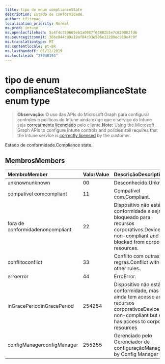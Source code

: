 ```yaml
---
title: tipo de enum complianceState
description: Estado de conformidade.
author: tfitzmac
localization_priority: Normal
ms.prod: intune
ms.openlocfilehash: 5a4f4c359665eb1a0087f64802b5e7c829002fd6
ms.sourcegitcommit: 36be044c89a19af84c93e586e22200ec919e4c9f
ms.translationtype: MT
ms.contentlocale: pt-BR
ms.lasthandoff: 01/12/2019
ms.locfileid: "27940194"
---
```

# <a name="compliancestate-enum-type"></a><span data-ttu-id="d59b6-103">tipo de enum complianceState</span><span class="sxs-lookup"><span data-stu-id="d59b6-103">complianceState enum type</span></span>

> <span data-ttu-id="d59b6-104">**Observação:** O uso das APIs do Microsoft Graph para configurar controles e políticas do Intune ainda exige que o serviço do Intune seja [corretamente licenciado](https://go.microsoft.com/fwlink/?linkid=839381) pelo cliente.</span><span class="sxs-lookup"><span data-stu-id="d59b6-104">**Note:** Using the Microsoft Graph APIs to configure Intune controls and policies still requires that the Intune service is [correctly licensed](https://go.microsoft.com/fwlink/?linkid=839381) by the customer.</span></span>

<span data-ttu-id="d59b6-105">Estado de conformidade.</span><span class="sxs-lookup"><span data-stu-id="d59b6-105">Compliance state.</span></span>
## <a name="members"></a><span data-ttu-id="d59b6-106">Membros</span><span class="sxs-lookup"><span data-stu-id="d59b6-106">Members</span></span>
|<span data-ttu-id="d59b6-107">Membro</span><span class="sxs-lookup"><span data-stu-id="d59b6-107">Member</span></span>|<span data-ttu-id="d59b6-108">Valor</span><span class="sxs-lookup"><span data-stu-id="d59b6-108">Value</span></span>|<span data-ttu-id="d59b6-109">Descrição</span><span class="sxs-lookup"><span data-stu-id="d59b6-109">Description</span></span>|
|:---|:---|:---|
|<span data-ttu-id="d59b6-110">unknown</span><span class="sxs-lookup"><span data-stu-id="d59b6-110">unknown</span></span>|<span data-ttu-id="d59b6-111">0</span><span class="sxs-lookup"><span data-stu-id="d59b6-111">0</span></span>|<span data-ttu-id="d59b6-112">Desconhecido.</span><span class="sxs-lookup"><span data-stu-id="d59b6-112">Unknown.</span></span>|
|<span data-ttu-id="d59b6-113">compatível com</span><span class="sxs-lookup"><span data-stu-id="d59b6-113">compliant</span></span>|<span data-ttu-id="d59b6-114">1</span><span class="sxs-lookup"><span data-stu-id="d59b6-114">1</span></span>|<span data-ttu-id="d59b6-115">Compatível com.</span><span class="sxs-lookup"><span data-stu-id="d59b6-115">Compliant.</span></span>|
|<span data-ttu-id="d59b6-116">fora de conformidade</span><span class="sxs-lookup"><span data-stu-id="d59b6-116">noncompliant</span></span>|<span data-ttu-id="d59b6-117">2</span><span class="sxs-lookup"><span data-stu-id="d59b6-117">2</span></span>|<span data-ttu-id="d59b6-118">Dispositivo não está em conformidade e seja bloqueado para recursos corporativos.</span><span class="sxs-lookup"><span data-stu-id="d59b6-118">Device is non-compliant and is blocked from corporate resources.</span></span>|
|<span data-ttu-id="d59b6-119">conflito</span><span class="sxs-lookup"><span data-stu-id="d59b6-119">conflict</span></span>|<span data-ttu-id="d59b6-120">3</span><span class="sxs-lookup"><span data-stu-id="d59b6-120">3</span></span>|<span data-ttu-id="d59b6-121">Conflito com outras regras.</span><span class="sxs-lookup"><span data-stu-id="d59b6-121">Conflict with other rules.</span></span>|
|<span data-ttu-id="d59b6-122">erro</span><span class="sxs-lookup"><span data-stu-id="d59b6-122">error</span></span>|<span data-ttu-id="d59b6-123">4</span><span class="sxs-lookup"><span data-stu-id="d59b6-123">4</span></span>|<span data-ttu-id="d59b6-124">Erro</span><span class="sxs-lookup"><span data-stu-id="d59b6-124">Error.</span></span>|
|<span data-ttu-id="d59b6-125">inGracePeriod</span><span class="sxs-lookup"><span data-stu-id="d59b6-125">inGracePeriod</span></span>|<span data-ttu-id="d59b6-126">254</span><span class="sxs-lookup"><span data-stu-id="d59b6-126">254</span></span>|<span data-ttu-id="d59b6-127">Dispositivo não está em conformidade, mas ainda tem acesso aos recursos corporativos</span><span class="sxs-lookup"><span data-stu-id="d59b6-127">Device is non-compliant but still has access to corporate resources</span></span>|
|<span data-ttu-id="d59b6-128">configManager</span><span class="sxs-lookup"><span data-stu-id="d59b6-128">configManager</span></span>|<span data-ttu-id="d59b6-129">255</span><span class="sxs-lookup"><span data-stu-id="d59b6-129">255</span></span>|<span data-ttu-id="d59b6-130">Gerenciado pelo Gerenciador de configuração</span><span class="sxs-lookup"><span data-stu-id="d59b6-130">Managed by Config Manager</span></span>|



